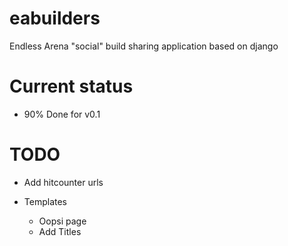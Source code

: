 # eabuilders

Endless Arena "social" build sharing application based on django

# Current status

- 90% Done for v0.1

# TODO

- Add hitcounter urls

- Templates
  - Oopsi page
  - Add Titles

